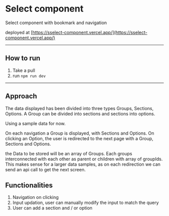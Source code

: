 # Select component

Select component with bookmark and navigation

deployed at [https://sselect-component.vercel.app/](https://sselect-component.vercel.app/)

------------------------------------------------------------


## How to run

1. Take a pull
2. run `npm run dev`

--------------

## Approach

The data displayed has been divided into three types Groups, Sections, Options. A Group can be divided into sections and sections into options.

Using a sample data for now.

On each navigation a Group is displayed, with Sections and Options. On clicking an Option, the user is redirected to the next page with a Group, Sections and Options. 

the Data to be stored will be an array of Groups. Each groups interconnected with each other as parent or children with array of groupIds. This makes sense for a larger data samples, as on each redirection we can send an api call to get the next screen.

## Functionalities
1. Navigation on clicking
2. Input updation, user can manually modify the input to match the query
3. User can add a section and / or option
